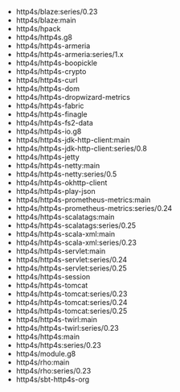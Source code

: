 - http4s/blaze:series/0.23
- http4s/blaze:main
- http4s/hpack
- http4s/http4s.g8
- http4s/http4s-armeria
- http4s/http4s-armeria:series/1.x
- http4s/http4s-boopickle
- http4s/http4s-crypto
- http4s/http4s-curl
- http4s/http4s-dom
- http4s/http4s-dropwizard-metrics
- http4s/http4s-fabric
- http4s/http4s-finagle
- http4s/http4s-fs2-data
- http4s/http4s-io.g8
- http4s/http4s-jdk-http-client:main
- http4s/http4s-jdk-http-client:series/0.8
- http4s/http4s-jetty
- http4s/http4s-netty:main
- http4s/http4s-netty:series/0.5
- http4s/http4s-okhttp-client
- http4s/http4s-play-json
- http4s/http4s-prometheus-metrics:main
- http4s/http4s-prometheus-metrics:series/0.24
- http4s/http4s-scalatags:main
- http4s/http4s-scalatags:series/0.25
- http4s/http4s-scala-xml:main
- http4s/http4s-scala-xml:series/0.23
- http4s/http4s-servlet:main
- http4s/http4s-servlet:series/0.24
- http4s/http4s-servlet:series/0.25
- http4s/http4s-session
- http4s/http4s-tomcat
- http4s/http4s-tomcat:series/0.23
- http4s/http4s-tomcat:series/0.24
- http4s/http4s-tomcat:series/0.25
- http4s/http4s-twirl:main
- http4s/http4s-twirl:series/0.23
- http4s/http4s:main
- http4s/http4s:series/0.23
- http4s/module.g8
- http4s/rho:main
- http4s/rho:series/0.23
- http4s/sbt-http4s-org
